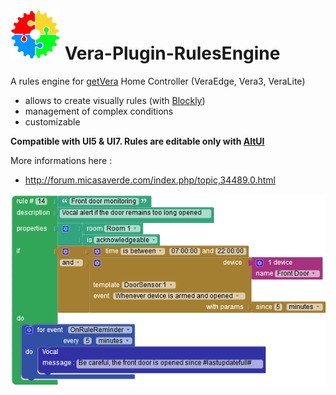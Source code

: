 # ![rulesengine](media/rulesengine_logo.png) Vera-Plugin-RulesEngine

A rules engine for [getVera](http://getvera.com/) Home Controller (VeraEdge, Vera3, VeraLite)
- allows to create visually rules (with [Blockly](https://github.com/google/blockly))
- management of complex conditions
- customizable


**Compatible with UI5 & UI7. Rules are editable only with [AltUI](http://forum.micasaverde.com/index.php/board,78.0.html)**

More informations here :
- http://forum.micasaverde.com/index.php/topic,34489.0.html
 

![rulesengine example](media/rulesengine_example.png)

